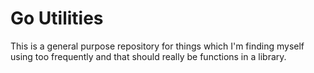 # Go Utilities

This is a general purpose repository for things which I'm finding myself using too frequently and that should really be functions in a library.